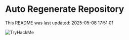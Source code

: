 # Auto Regenerate Repository

This README was last updated: 2025-05-08 17:51:01

 ![TryHackMe](https://tryhackme.com/badge/533634)